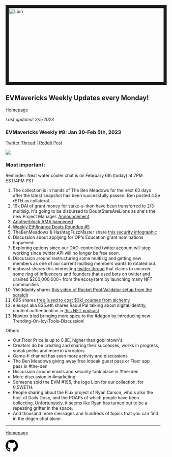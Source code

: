 <meta name="viewport" content="width=device-width,initial-scale=1">
<link rel="stylesheet" href="https://etheralpha.github.io/readme-themes/deep-blue.css">
    
<a href="https://looksrare.org/collections/0x7dDAA898D33D7aB252Ea5F89f96717c47B2fEE6e#items" target="_blank">
    <svg height="40" width="40" aria-hidden="true" viewBox="0 0 16 16" version="1.1" width="32" data-view-component="true" class="octicon octicon-mark-github v-align-left">
      <img src="https://i.imgur.com/XnxhIpb.png" 
alt="Lion" width="640" height="240" border=10" />
</a>    
                                            
                                             
## EVMavericks Weekly Updates every Monday!
[Homepage](https://evmavericks-weekly.netlify.app)

*Last updated: 2/5/2023*
                                        
### EVMavericks Weekly #8: Jan 30-Feb 5th, 2023
                                              
[Twitter Thread](https://twitter.com/696_eth/status/1622660736177565696) | [Reddit Post](https://www.reddit.com/r/ethfinance/comments/10uz7x0/daily_general_discussion_february_6_2023/j7ev90x/)
                                              

![](https://i.imgur.com/1edesX4.png)
                                             

### Most important:

Reminder: Next water cooler chat is on February 6th (today) at 7PM EST/4PM PST

1. The collection is in hands of The Ben Meadows for the next 60 days after the latest snapshot has been successfully passed. Ben posted 4.5e rETH as collateral.
1. 19k DAI of grant money for stake-a-thon have been transferred to 2/3 multisig. It's going to be disbursed to DoubtStarsAreLions as she's the new Project Manager. [Announcement](https://imgur.com/EyxE7qP)
1. [Anotherblock AMA happened](https://anchor.fm/evmavericks/episodes/E8--AnotherBlock-AMA-2-e1uci2s)
1. [Weekly Ethfinance Doots Roundup #5](https://www.youtube.com/watch?v=mREo3TWlMi4&embeds_euri=https%3A%2F%2Ftwitter.com%2F&feature=emb_logo)
1. TheBenMeadows & HashtagFuzzMaster share [this security infographic](https://imgur.com/8NvatOk)
1. Discussion about applying for OP's Education grant nominations happened. 
1. Exploring options since our DAO-controlled twitter account will stop working since twitter API will no longer be free soon.
1. Discussion around restructuring some multisig and getting new members as one of our current multisig members wants to rotated out. 
1. icobeast shares this interesting [twitter thread](https://twitter.com/littleshapesnft/status/1620917475197210626?s=46&t=M6InNU3RgcGsHsBul17m6A) that claims to uncover some ring of influencers and founders that used bots on twitter and drained $200,000,000+ from the ecosystem by launching many NFT communities
1. Yielddaddy shares [this video of Rocket Pool Validator setup from the scratch](https://youtu.be/-o3IV3AClw8)
1. 696 shares [free (used to cost $3k) courses from alchemy](https://university.alchemy.com/)
1. eleusys aka 835.eth shares Raoul Pal talking about digital identity, content authentication in [this NFT podcast](https://www.youtube.com/watch?v=ofE5E1w7apU&t=1562s)
1. Nuwtox tried bringing more spice to the #degen by introducing new Trending-On-Icy-Tools-Discussion!

Others:

* Our Floor Price is up to 0.8E, higher than goblintown's 
* Creators do be creating and sharing their successes, works in progress, sneak peeks and more in #creators 
* Game-fi channel has seen more activity and discussions
* The Ben Meadows giving away free Inpeak guest pass or Floor app pass in #the-den
* Discussion around emails and security took place in #the-den
* More discussion in #marketing
* Someone sold the EVM #195, the logo Lion for our collection, for 0.5WETH.
* People sharing about the Flux project of Ryan Carson, who's also the host of Daily Dose, and the POAPs of which people have been collecting. Unfortunately, it seems like Ryan has turned out to be a repeating grifter in the space. 
* And thousand more messages and hundreds of topics that you can find in the degen chat alone.                                        


---
                                              
[Homepage](https://evmavericks-weekly.netlify.app)

    
<a id="github-link" href="https://github.com/etheralpha/evm-updates/" target="_blank">
  <svg height="40" width="40" aria-hidden="true" viewBox="0 0 16 16" version="1.1" width="32" data-view-component="true" class="octicon octicon-mark-github v-align-middle">
      <path fill-rule="evenodd" d="M8 0C3.58 0 0 3.58 0 8c0 3.54 2.29 6.53 5.47 7.59.4.07.55-.17.55-.38 0-.19-.01-.82-.01-1.49-2.01.37-2.53-.49-2.69-.94-.09-.23-.48-.94-.82-1.13-.28-.15-.68-.52-.01-.53.63-.01 1.08.58 1.23.82.72 1.21 1.87.87 2.33.66.07-.52.28-.87.51-1.07-1.78-.2-3.64-.89-3.64-3.95 0-.87.31-1.59.82-2.15-.08-.2-.36-1.02.08-2.12 0 0 .67-.21 2.2.82.64-.18 1.32-.27 2-.27.68 0 1.36.09 2 .27 1.53-1.04 2.2-.82 2.2-.82.44 1.1.16 1.92.08 2.12.51.56.82 1.27.82 2.15 0 3.07-1.87 3.75-3.65 3.95.29.25.54.73.54 1.48 0 1.07-.01 1.93-.01 2.2 0 .21.15.46.55.38A8.013 8.013 0 0016 8c0-4.42-3.58-8-8-8z"></path>
  </svg>
</a>



